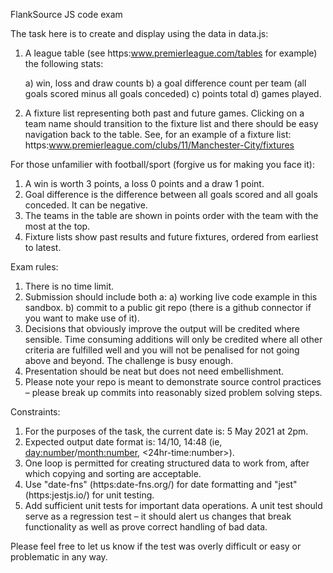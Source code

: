 
 FlankSource JS code exam

 The task here is to create and display using the data in data.js:

 1. A league table (see https:www.premierleague.com/tables for example)
    the following stats:

    a) win, loss and draw counts
    b) a goal difference count per team (all goals scored minus all goals conceded)
    c) points total
    d) games played.

 2. A fixture list representing both past and future games. Clicking on a team name should
    transition to the fixture list and there should be easy navigation back to the table.
    See, for an example of a fixture list:
    https:www.premierleague.com/clubs/11/Manchester-City/fixtures

  For those unfamilier with football/sport (forgive us for making you face it):

  1. A win is worth 3 points, a loss 0 points and a draw 1 point.
  2. Goal difference is the difference between all goals scored and all goals conceded.
     It can be negative.
  3. The teams in the table are shown in points order with the team with the
     most at the top.
  4. Fixture lists show past results and future fixtures, ordered from earliest to latest.

 Exam rules:

 1. There is no time limit.
 2. Submission should include both a:
    a) working live code example in this sandbox.
    b) commit to a public git repo (there is a github connector if you want to make use of it).
 3. Decisions that obviously improve the output will be credited where sensible.
    Time consuming additions will only be credited where all other criteria are fulfilled
    well and you will not be penalised for not going above and beyond.
    The challenge is busy enough.
 4. Presentation should be neat but does not need embellishment.
 5. Please note your repo is meant to demonstrate source control practices –
    please break up commits into reasonably sized problem solving steps.

 Constraints:

 1. For the purposes of the task, the current date is: 5 May 2021 at 2pm.
 2. Expected output date format is: 14/10, 14:48 (ie, <day:number>/<month:number>, <24hr-time:number>).
 3. One loop is permitted for creating structured data to work from,
    after which copying and sorting are acceptable.
 4. Use "date-fns" (https:date-fns.org/) for date formatting and "jest" (https:jestjs.io/)
    for unit testing.
 5. Add sufficient unit tests for important data operations.
    A unit test should serve as a regression test – it should alert us changes that
    break functionality as well as prove correct handling of bad data.

 Please feel free to let us know if the test was overly difficult or easy or problematic in any way.
